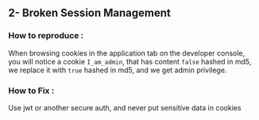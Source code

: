 ## 2- Broken Session Management
### How to reproduce :
When browsing cookies in the application tab on the developer console, you will notice a cookie `I_am_admin`, that has content `false` hashed in md5, we replace it with `true` hashed in md5, and we get admin privilege. 
### How to Fix :
Use jwt or another secure auth, and never put sensitive data in cookies